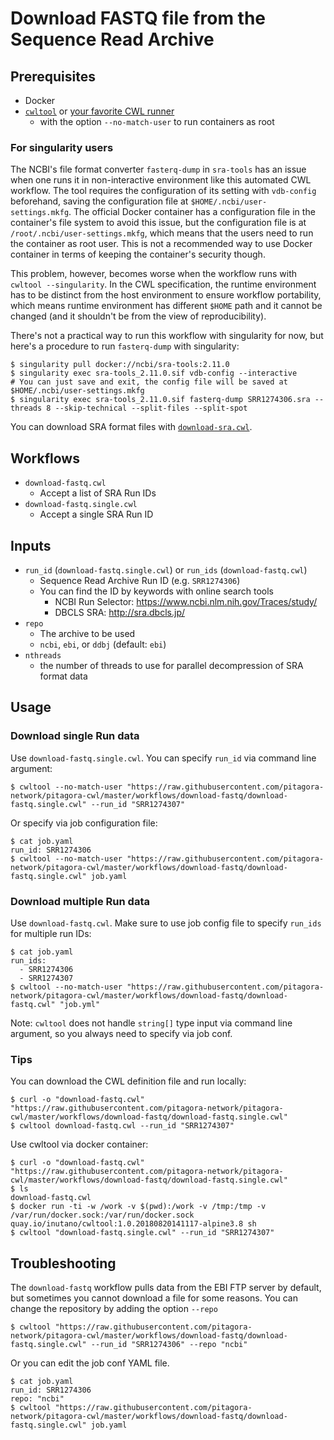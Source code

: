 # Download FASTQ file from the Sequence Read Archive

## Prerequisites

- Docker
- [`cwltool`](https://github.com/common-workflow-language/cwltool) or [your favorite CWL runner](https://www.commonwl.org/cwl-staging/#Implementations)
  - with the option `--no-match-user` to run containers as root

### For singularity users

The NCBI's file format converter `fasterq-dump` in `sra-tools` has an issue when one runs it in non-interactive environment like this automated CWL workflow. The tool requires the configuration of its setting with `vdb-config` beforehand, saving the configuration file at `$HOME/.ncbi/user-settings.mkfg`. The official Docker container has a configuration file in the container's file system to avoid this issue, but the configuration file is at `/root/.ncbi/user-settings.mkfg`, which means that the users need to run the container as root user. This is not a recommended way to use Docker container in terms of keeping the container's security though.

This problem, however, becomes worse when the workflow runs with `cwltool --singularity`. In the CWL specification, the runtime environment has to be distinct from the host environment to ensure workflow portability, which means runtime environment has different `$HOME` path and it cannot be changed (and it shouldn't be from the view of reproducibility).

There's not a practical way to run this workflow with singularity for now, but here's a procedure to run `fasterq-dump` with singularity:

```
$ singularity pull docker://ncbi/sra-tools:2.11.0
$ singularity exec sra-tools_2.11.0.sif vdb-config --interactive
# You can just save and exit, the config file will be saved at $HOME/.ncbi/user-settings.mkfg
$ singularity exec sra-tools_2.11.0.sif fasterq-dump SRR1274306.sra --threads 8 --skip-technical --split-files --split-spot
```
You can download SRA format files with [`download-sra.cwl`](../../tools/download-sra/download-sra.cwl).

## Workflows

- `download-fastq.cwl`
  - Accept a list of SRA Run IDs
- `download-fastq.single.cwl`
  - Accept a single SRA Run ID

## Inputs

- `run_id` (`download-fastq.single.cwl`) or `run_ids` (`download-fastq.cwl`)
  - Sequence Read Archive Run ID (e.g. `SRR1274306`)
  - You can find the ID by keywords with online search tools
    - NCBI Run Selector: https://www.ncbi.nlm.nih.gov/Traces/study/
    - DBCLS SRA: http://sra.dbcls.jp/
- `repo`
  - The archive to be used
  - `ncbi`, `ebi`, or `ddbj` (default: `ebi`)
- `nthreads`
  - the number of threads to use for parallel decompression of SRA format data

## Usage

### Download single Run data

Use `download-fastq.single.cwl`. You can specify `run_id` via command line argument:

```
$ cwltool --no-match-user "https://raw.githubusercontent.com/pitagora-network/pitagora-cwl/master/workflows/download-fastq/download-fastq.single.cwl" --run_id "SRR1274307"
```

Or specify via job configuration file:

```
$ cat job.yaml
run_id: SRR1274306
$ cwltool --no-match-user "https://raw.githubusercontent.com/pitagora-network/pitagora-cwl/master/workflows/download-fastq/download-fastq.single.cwl" job.yaml
```

### Download multiple Run data

Use `download-fastq.cwl`. Make sure to use job config file to specify `run_ids` for multiple run IDs:

```
$ cat job.yaml
run_ids:
  - SRR1274306
  - SRR1274307
$ cwltool --no-match-user "https://raw.githubusercontent.com/pitagora-network/pitagora-cwl/master/workflows/download-fastq/download-fastq.cwl" "job.yml"
```

Note: `cwltool` does not handle `string[]` type input via command line argument, so you always need to specify via job conf.

### Tips

You can download the CWL definition file and run locally:

```
$ curl -o "download-fastq.cwl" "https://raw.githubusercontent.com/pitagora-network/pitagora-cwl/master/workflows/download-fastq/download-fastq.single.cwl"
$ cwltool download-fastq.cwl --run_id "SRR1274307"
```

Use cwltool via docker container:

```
$ curl -o "download-fastq.cwl" "https://raw.githubusercontent.com/pitagora-network/pitagora-cwl/master/workflows/download-fastq/download-fastq.single.cwl"
$ ls
download-fastq.cwl
$ docker run -ti -w /work -v $(pwd):/work -v /tmp:/tmp -v /var/run/docker.sock:/var/run/docker.sock quay.io/inutano/cwltool:1.0.20180820141117-alpine3.8 sh
$ cwltool "download-fastq.single.cwl" --run_id "SRR1274307"
```

## Troubleshooting

The `download-fastq` workflow pulls data from the EBI FTP server by default, but sometimes you cannot download a file for some reasons. You can change the repository by adding the option `--repo`

```
$ cwltool "https://raw.githubusercontent.com/pitagora-network/pitagora-cwl/master/workflows/download-fastq/download-fastq.single.cwl" --run_id "SRR1274306" --repo "ncbi"
```

Or you can edit the job conf YAML file.

```
$ cat job.yaml
run_id: SRR1274306
repo: "ncbi"
$ cwltool "https://raw.githubusercontent.com/pitagora-network/pitagora-cwl/master/workflows/download-fastq/download-fastq.single.cwl" job.yaml
```
